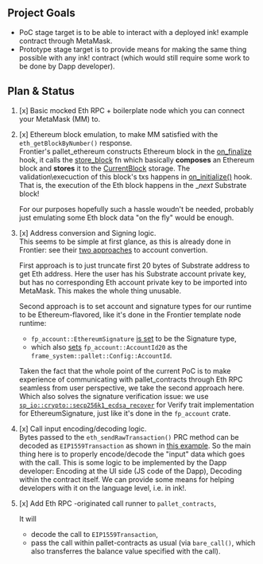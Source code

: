 ## Project Goals

- PoC stage target is to be able to interact with a deployed ink! example contract through MetaMask.
- Prototype stage target is to provide means for making the same thing possible with any ink! contract (which would still require some work to be done by Dapp developer).

## Plan & Status

1. [x] Basic mocked Eth RPC + boilerplate node which you can connect your MetaMask (MM) to.
2. [x] Ethereum block emulation, to make MM satisfied with the `eth_getBlockByNumber()` response.  
   Frontier's pallet_ethereum constructs Ethereum block in the [on_finalize](https://github.com/paritytech/frontier/blob/22aaafe089218f6cee625898fff7b953cc793228/frame/ethereum/src/lib.rs#L206) hook, it calls the [store_block](https://github.com/paritytech/frontier/blob/22aaafe089218f6cee625898fff7b953cc793228/frame/ethereum/src/lib.rs#L404) fn which basically **composes** an Ethereum block and **stores** it to the [CurrentBlock](https://github.com/paritytech/frontier/blob/22aaafe089218f6cee625898fff7b953cc793228/frame/ethereum/src/lib.rs#L327) storage.
   The validation\execuction of this block's txs happens in [on_initialize()](https://github.com/paritytech/frontier/blob/22aaafe089218f6cee625898fff7b953cc793228/frame/ethereum/src/lib.rs#L230) hook. That is, the execution of the Eth block happens in the __next_ Substrate block!

   For our purposes hopefully such a hassle woudn't be needed, probably just emulating some Eth block data "on the fly" would be enough. 
   
3. [x] Address conversion and Signing logic.  
   This seems to be simple at first glance, as this is already done in Frontier: see their [two approaches](https://github.com/paritytech/frontier/blob/master/docs/accounts.md) to account convertion.

   First approach is to just truncate first 20 bytes of Substrate address to get Eth address. Here the user has his Substrate account private key, but has no corresponding Eth account private key to be imported into MetaMask. This makes the whole thing unusable.

   Second approach is to set account and signature types for our runtime to be Ethereum-flavored, like it's done in the Frontier template node runtime:

   + `fp_account::EthereumSignature` [is set](https://github.com/paritytech/frontier/blob/0e487900e862bc3519014c1dbef800f200a00f6f/template/runtime/src/lib.rs#L70) to be the Signature type,
   + which also [sets](https://github.com/paritytech/frontier/blob/0e487900e862bc3519014c1dbef800f200a00f6f/template/runtime/src/lib.rs#L74) `fp_account::AccountId20` as the `frame_system::pallet::Config::AccountId`.

   Taken the fact that the whole point of the current PoC is to make experience of communicating with pallet_contracts through Eth RPC seamless from user perspective, we take the second approach here.
   Which also solves the signature verification issue: we use [`sp_io::crypto::secp256k1_ecdsa_recover`](https://github.com/paritytech/frontier/blob/0e487900e862bc3519014c1dbef800f200a00f6f/primitives/account/src/lib.rs#L162) for Verify trait implementation for EthereumSignature, just like it's done in the `fp_account` crate.

4. [x] Call input encoding/decoding logic.  
   Bytes passed to the `eth_sendRawTransaction()` PRC method can be decoded as `EIP1559Transaction` as shown in [this example](docs/transfer_example.md). So the main thing here is to properly encode/decode the "input" data which goes with the call. This is some logic to be implemented by the Dapp developer: Encoding at the UI side (JS code of the Dapp), Decoding within the contract itself. We can provide some means for helping developers with it on the language level, i.e. in ink!. 

5. [x] Add Eth RPC -originated call runner to `pallet_contracts`,  
   
   It will
   
   - decode the call to `EIP1559Transaction`, 
   - pass the call within pallet-contracts as usual (via `bare_call()`, which also transferres the balance value specified with the call).

